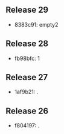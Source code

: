 ## Release 29
- 8383c91: empty2
## Release 28
- fb98bfc: 1
## Release 27
- 1af9b21: .
## Release 26
- f804197: .

